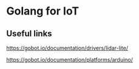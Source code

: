 # Golang for IoT

## Useful links
https://gobot.io/documentation/drivers/lidar-lite/

https://gobot.io/documentation/platforms/arduino/ 